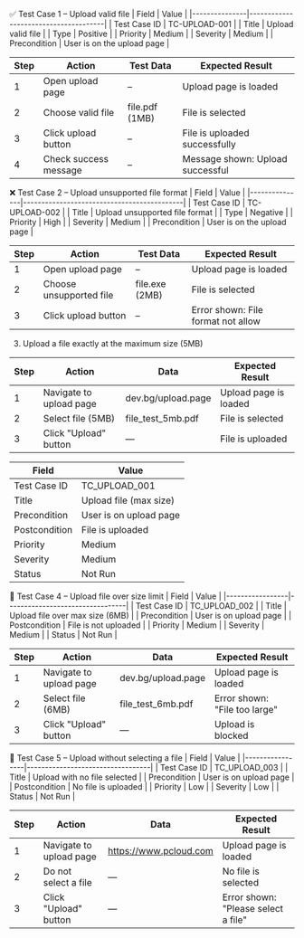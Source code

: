 ✅ Test Case 1 – Upload valid file
| Field         | Value                                |
|---------------|--------------------------------------|
| Test Case ID  | TC-UPLOAD-001                        |
| Title         | Upload valid file                    |
| Type          | Positive                             |
| Priority      | Medium                               |
| Severity      | Medium                               |
| Precondition  | User is on the upload page           |

| Step | Action                | Test Data       | Expected Result                   |
|------|------------------------|------------------|------------------------------------|
| 1    | Open upload page       | –                | Upload page is loaded             |
| 2    | Choose valid file      | file.pdf (1MB)   | File is selected                  |
| 3    | Click upload button    | –                | File is uploaded successfully     |
| 4    | Check success message  | –                | Message shown: Upload successful  |



❌ Test Case 2 – Upload unsupported file format
| Field         | Value                                      |
|---------------|--------------------------------------------|
| Test Case ID  | TC-UPLOAD-002                              |
| Title         | Upload unsupported file format             |
| Type          | Negative                                   |
| Priority      | High                                       |
| Severity      | Medium                                     |
| Precondition  | User is on the upload page                 |

| Step | Action                  | Test Data        | Expected Result                        |
|------|--------------------------|------------------|-----------------------------------------|
| 1    | Open upload page         | –                | Upload page is loaded                  |
| 2    | Choose unsupported file  | file.exe (2MB)   | File is selected                       |
| 3    | Click upload button      | –                | Error shown: File format not allow


 3. Upload a file exactly at the maximum size (5MB)

| Step | Action                     | Data                | Expected Result            |
|------|----------------------------|---------------------|----------------------------|
| 1    | Navigate to upload page    | dev.bg/upload.page  | Upload page is loaded      |
| 2    | Select file (5MB)          | file_test_5mb.pdf   | File is selected           |
| 3    | Click "Upload" button      | —                   | File is uploaded           |


| Field           | Value                      |
|-----------------|----------------------------|
| Test Case ID    | TC_UPLOAD_001              |
| Title           | Upload file (max size)     |
| Precondition    | User is on upload page     |
| Postcondition   | File is uploaded           |
| Priority        | Medium                     |
| Severity        | Medium                     |
| Status          | Not Run                    |




 📄 Test Case 4  – Upload file over size limit
| Field           | Value                           |
|-----------------|---------------------------------|
| Test Case ID    | TC_UPLOAD_002                   |
| Title           | Upload file over max size (6MB) |
| Precondition    | User is on upload page          |
| Postcondition   | File is not uploaded            |
| Priority        | Medium                          |
| Severity        | Medium                          |
| Status          | Not Run                         |


| Step | Action                  | Data               | Expected Result                |
|------|--------------------------|--------------------|--------------------------------|
| 1    | Navigate to upload page | dev.bg/upload.page | Upload page is loaded          |
| 2    | Select file (6MB)       | file_test_6mb.pdf  | Error shown: "File too large"  |
| 3    | Click "Upload" button   | —                  | Upload is blocked              |



📄 Test Case 5 – Upload without selecting a file
| Field           | Value                            |
|-----------------|----------------------------------|
| Test Case ID    | TC_UPLOAD_003                    |
| Title           | Upload with no file selected     |
| Precondition    | User is on upload page           |
| Postcondition   | No file is uploaded              |
| Priority        | Low                              |
| Severity        | Low                              |
| Status          | Not Run                          |

| Step | Action                  | Data               | Expected Result                        |
|------|--------------------------|--------------------|----------------------------------------|
| 1    | Navigate to upload page | https://www.pcloud.com | Upload page is loaded                  |
| 2    | Do not select a file    | —                  | No file is selected                    |
| 3    | Click "Upload" button   | —                  | Error shown: "Please select a file"    |
